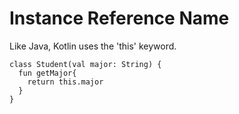 # Instance Reference Name


Like Java, Kotlin uses the 'this' keyword.


```
class Student(val major: String) {
  fun getMajor{
    return this.major
  }
}
```
